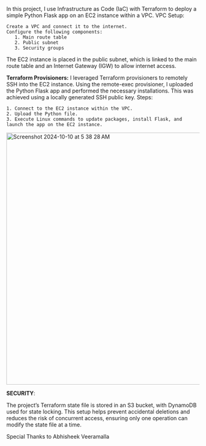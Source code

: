 In this project, I use Infrastructure as Code (IaC) with Terraform to deploy a simple Python Flask app on an EC2 instance within a VPC.
VPC Setup:

    Create a VPC and connect it to the internet.
    Configure the following components:
       1. Main route table
       2. Public subnet
       3. Security groups

The EC2 instance is placed in the public subnet, which is linked to the main route table and an Internet Gateway (IGW) to allow internet access.

**Terraform Provisioners:**
I leveraged Terraform provisioners to remotely SSH into the EC2 instance. Using the remote-exec provisioner, I uploaded the Python Flask app and performed the necessary installations. This was achieved using a locally generated SSH public key.
Steps:

    1. Connect to the EC2 instance within the VPC.
    2. Upload the Python file.
    3. Execute Linux commands to update packages, install Flask, and launch the app on the EC2 instance.

<img width="658" alt="Screenshot 2024-10-10 at 5 38 28 AM" src="https://github.com/user-attachments/assets/d3a1f20c-f522-46a3-a985-dac795aa258e">


**SECURITY**:

The project’s Terraform state file is stored in an S3 bucket, with DynamoDB used for state locking. This setup helps prevent accidental deletions and reduces the risk of concurrent access, ensuring only one operation can modify the state file at a time.

Special Thanks to Abhisheek Veeramalla




  
